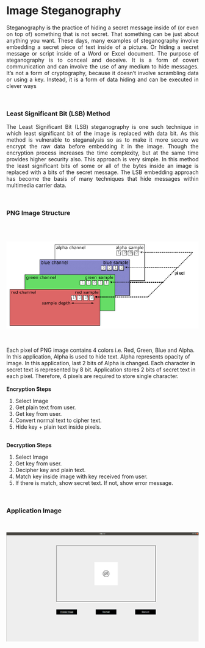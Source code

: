 # Image Steganography
<p align="justify">
Steganography is the practice of hiding a secret message inside of (or even on top of) something that is not secret. That something can be just about anything you want. These days, many examples of steganography involve embedding a secret piece of text inside of a picture. Or hiding a secret message or script inside of a Word or Excel document. 
The purpose of steganography is to conceal and deceive. It is a form of covert communication and can involve the use of any medium to hide messages. It’s not a form of cryptography, because it doesn’t involve scrambling data or using a key. Instead, it is a form of data hiding and can be executed in clever ways
</p><br>

### Least Significant Bit (LSB) Method
<p align="justify"> The Least Significant Bit (LSB) steganography is one such technique in which least significant bit of the image is
replaced with data bit. As this method is vulnerable to steganalysis so as to make it more secure we encrypt the raw
data before embedding it in the image. Though the encryption process increases the time complexity, but at the same
time provides higher security also. This approach is very simple. In this method the least significant bits of some or
all of the bytes inside an image is replaced with a bits of the secret message. The LSB embedding approach has
become the basis of many techniques that hide messages within multimedia carrier data. </p>
<br>

### PNG Image Structure
<br><br>

![alt text](/images/image1.png)

<br>
<p> Each pixel of PNG image contains 4 colors i.e. Red, Green, Blue and Alpha. In this application, Alpha is used to hide text. Alpha represents opacity of image. In this application, last 2 bits of Alpha is changed. Each character in secret text is represented by 8 bit. Application stores 2 bits of secret text in each pixel. Therefore, 4 pixels are required to store single character. 
<br><br>  
  <b> Encryption Steps </b>
  
  1. Select Image
  2. Get plain text from user.
  3. Get key from user.
  4. Convert normal text to cipher text.
  5. Hide key + plain text inside pixels.
  
  <br>
  <b> Decryption Steps </b>
 
  1. Select Image
  2. Get key from user.
  3. Decipher key and plain text.
  4. Match key inside image with key received from user.
  5. If there is match, show secret text. If not, show error message.
  
<br>

### Application Image

<br>
  
![alt text](/images/image2.png)
